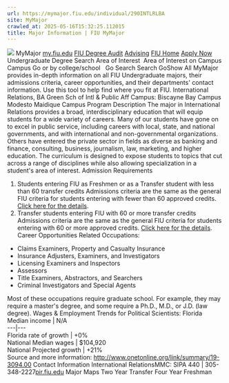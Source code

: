 ```yaml
---
url: https://mymajor.fiu.edu/individual/290INTLRLBA
site: MyMajor
crawled_at: 2025-05-16T15:32:25.112015
title: Major Information | FIU MyMajor
---
```


![](https://mymajor.fiu.edu/assets/logo-T4VPR2BI.png)
MyMajor
[my.fiu.edu](https://my.fiu.edu/)
[FIU Degree Audit](https://dasa.fiu.edu/all-departments/advising/panther-success-hub/panther-degree-audit/)
[Advising](https://advising.fiu.edu)
[FIU Home](https://www.fiu.edu/)
[Apply Now](https://admissions.fiu.edu/)
Undergraduate Degree Search
Area of Interest
​
Area of Interest
on
Campus
​
Campus
Go
or by college/school
​
​
Go
Search
Search
GoShow All
MyMajor provides in-depth information on all FIU Undergraduate majors, their admissions criteria, career opportunities, and their departments' contact information. Use this tool to help find where you fit at FIU.
International Relations,
BA
Green Sch of Intl & Public Aff
Campus:
Biscayne Bay Campus
Modesto Maidique Campus
Program Description
The major in International Relations provides a broad, interdisciplinary education that will equip students for a wide variety of careers. Many of our students have gone on to excel in public service, including careers with local, state, and national governments, and with international and non-governmental organizations. Others have entered the private sector in fields as diverse as banking and finance, consulting, business, journalism, law, marketing, and higher education. The curriculum is designed to expose students to topics that cut across a range of disciplines while also allowing specialization in a student's area of interest.
Admission Requirements
1. Students entering FIU as Freshmen or as a Transfer student with less than 60 transfer credits
Admissions criteria are the same as the general FIU criteria for students entering with fewer than 60 approved credits. [Click here for the details](http://admissions.fiu.edu/apply/freshman/).
2. Transfer students entering FIU with 60 or more transfer credits
Admissions criteria are the same as the general FIU criteria for students entering with 60 or more approved credits. [Click here for the details](http://admissions.fiu.edu/apply/transfer/).
Career Opportunities
Related Occupations:
  * Claims Examiners, Property and Casualty Insurance
  * Insurance Adjusters, Examiners, and Investigators
  * Licensing Examiners and Inspectors
  * Assessors
  * Title Examiners, Abstractors, and Searchers
  * Criminal Investigators and Special Agents


Most of these occupations require graduate school. For example, they may require a master's degree, and some require a Ph.D., M.D., or J.D. (law degree).
Wages & Employment Trends for Political Scientists:
Florida Median income | N/A  
---|---  
Florida rate of growth | +0%  
National Median wages | $104,920  
National Projected growth | +21%  
Source and more information: <http://www.onetonline.org/link/summary/19-3094.00>
Contact Information
International RelationsMMC: SIPA 440 | 305-348-2227[pir.fiu.edu](https://mymajor.fiu.edu/admin/pir.fiu.edu)
Major Maps
Two Year Transfer
Four Year Freshman

